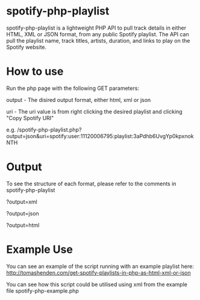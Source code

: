 spotify-php-playlist
====================

spotify-php-playlist is a lightweight PHP API to pull track details in either HTML, XML or JSON format, from any public Spotify playlist. The API can pull the playlist name, track titles, artists, duration, and links to play on the Spotify website.

How to use
==========
Run the php page with the following GET parameters:

output - The disired output format, either html, xml or json

uri - The uri value is from right clicking the desired playlist and clicking "Copy Spotify URI"

e.g. /spotify-php-playlist.php?output=json&uri=spotify:user:11120006795:playlist:3aPdhb6UvgYp0kpxnokNTH


Output
=======
To see the structure of each format, please refer to the comments in spotify-php-playlist

?output=xml

?output=json

?output=html


Example Use
===========

You can see an example of the script running with an example playlist here:
http://tomashenden.com/get-spotify-playlists-in-php-as-html-xml-or-json

You can see how this script could be utilised using xml from the example file spotify-php-example.php
